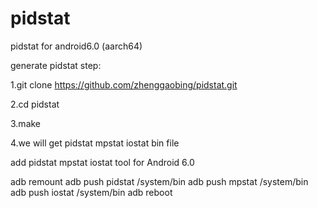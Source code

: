 # pidstat
pidstat for android6.0 (aarch64)

generate pidstat step:

1.git clone https://github.com/zhenggaobing/pidstat.git

2.cd pidstat

3.make

4.we will get pidstat mpstat iostat bin file

add pidstat mpstat iostat tool for Android 6.0

adb remount
adb push pidstat /system/bin
adb push mpstat  /system/bin
adb push iostat  /system/bin
adb reboot
